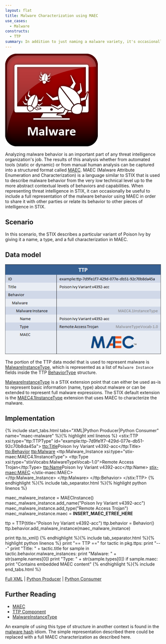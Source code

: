 ```yaml
---
layout: flat
title: Malware Characterization using MAEC
use_cases:
  - Malware
constructs:
  - TTP
summary: In addition to just naming a malware variety, it's occasionally useful to describe that malware's detailed behavior in a structured format. MAEC is a structured language for representing malware behavior and can be used within the STIX TTP construct to describe a detailed characterization of the malware for use in the broader context of campaigns, threat actors, indicators, incidents and exploit targets. This idiom describes the use of the TTP structure to carry a MAEC malware characterization and can serve as a building block to creating related TTPs in the use cases mentioned previously.
---
```


<img src="/images/Malware.png" class="component-img" alt="Malware Icon" />

Analyzing malware behavior is an important part of any threat intelligence organization's job. The results of this analysis whether from automated tools (static or dynamic) or from manual human analysis can be captured into a structured format called [MAEC](http://maec.mitre.org). MAEC (Malware Attribute Enumeration and Characterization) is a language similar to STIX that is used to describe malware behavior from the very low technical level up to the more abstract contextual levels of behaviors and capabilities. When representing threat intelligence in STIX, it can occasionally be useful to include a full representation of the malware behavior using MAEC in order to share it with other parties or relate its behavior to other pieces of intelligence in STIX.

## Scenario

In this scenario, the STIX describes a particular variant of Poison Ivy by giving it a name, a type, and a full characterization in MAEC.

## Data model

<img src="diagram.png" alt="Malware characterization in MAEC" class="aside-text"/>

The portion of the TTP data model that is used to represent malware is [MalwareInstanceType](/data-model/{{site.current_version}}/ttp/MalwareInstanceType), which is represented as a list of `Malware Instance` fields inside the TTP [BehaviorType](/data-model/{{site.current_version}}/ttp/BehaviorType) structure.

[MalwareInstanceType](/data-model/{{site.current_version}}/ttp/MalwareInstanceType) is a STIX extension point that can either be used as-is to represent basic information (name, type) about malware or can be extended to represent full malware expressions. The STIX default extension is the [MAEC4.1InstanceType](/data-model/{{site.current_version}}/stix-maec/MAEC4.1InstanceType) extension that uses MAEC to characterize the malware.

## Implementation

{% include start_tabs.html tabs="XML|Python Producer|Python Consumer" name="maec-malware" %}{% highlight xml linenos %}
<stix:TTP xsi:type="ttp:TTPType" id="example:ttp-7d9fe1f7-429d-077e-db51-92c70b8da45a">
    <ttp:Title>Poison Ivy Variant v4392-acc</ttp:Title>
    <ttp:Behavior>
        <ttp:Malware>
            <ttp:Malware_Instance xsi:type="stix-maec:MAEC4.1InstanceType">
                <ttp:Type xsi:type="stixVocabs:MalwareTypeVocab-1.0">Remote Access Trojan</ttp:Type>
                <ttp:Name>Poison Ivy Variant v4392-acc</ttp:Name>
                <stix-maec:MAEC>
                    <!-- MAEC Content Here --> 
                </stix-maec:MAEC>                        
            </ttp:Malware_Instance>
        </ttp:Malware>
    </ttp:Behavior>
</stix:TTP>
{% endhighlight %}{% include tab_separator.html %}{% highlight python linenos %}

maec_malware_instance = MAECInstance()
maec_malware_instance.add_name("Poison Ivy Variant v4392-acc")
maec_malware_instance.add_type("Remote Access Trojan")
maec_malware_instance.maec = __INSERT_MAEC_ETREE_HERE__

ttp = TTP(title="Poison Ivy Variant v4392-acc")
ttp.behavior = Behavior()
ttp.behavior.add_malware_instance(maec_malware_instance)

print ttp.to_xml()
{% endhighlight %}{% include tab_separator.html %}{% highlight python linenos %}
print "== TTP =="
for tactic in pkg.ttps:
    print "---"
    print "Title: " + tactic.title
    for sample in tactic.behavior.malware_instances:
        print "Malware: " + str(sample.names[0])
        print "Type: " + str(sample.types[0])
        if sample.maec:
            print "Contains embedded MAEC content"
{% endhighlight %}{% include end_tabs.html %}

[Full XML](malware-characterization-using-maec.xml) | [Python Producer](malware-characterization-using-maec_producer.py) | [Python Consumer](malware-characterization-using-maec_consumer.py)

## Further Reading

* [MAEC](http://maec.mitre.org)
* [TTP Component](/data-model/{{site.current_version}}/ttp/TTPType)
* [MalwareInstanceType](/data-model/{{site.current_version}}/ttp/MalwareInstanceType)

An example of using this type of structure in another context is found in the [malware hash](../malware-hash) idiom. The simple representation described there could be replaced with a full MAEC characterization as described here.
